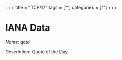 +++
title = "TCP/17"
tags = [""]
categories = [""]
+++

# IANA Data

_Name:_ qotd

_Description:_ Quote of the Day

